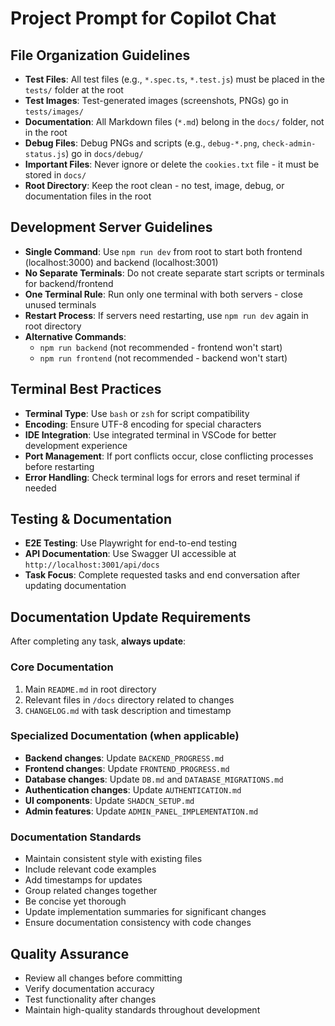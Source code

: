 # Project Prompt for Copilot Chat

## File Organization Guidelines

- **Test Files**: All test files (e.g., `*.spec.ts`, `*.test.js`) must be placed in the `tests/` folder at the root
- **Test Images**: Test-generated images (screenshots, PNGs) go in `tests/images/`
- **Documentation**: All Markdown files (`*.md`) belong in the `docs/` folder, not in the root
- **Debug Files**: Debug PNGs and scripts (e.g., `debug-*.png`, `check-admin-status.js`) go in `docs/debug/`
- **Important Files**: Never ignore or delete the `cookies.txt` file - it must be stored in `docs/`
- **Root Directory**: Keep the root clean - no test, image, debug, or documentation files in the root

## Development Server Guidelines

- **Single Command**: Use `npm run dev` from root to start both frontend (localhost:3000) and backend (localhost:3001)
- **No Separate Terminals**: Do not create separate start scripts or terminals for backend/frontend
- **One Terminal Rule**: Run only one terminal with both servers - close unused terminals
- **Restart Process**: If servers need restarting, use `npm run dev` again in root directory
- **Alternative Commands**:
  - `npm run backend` (not recommended - frontend won't start)
  - `npm run frontend` (not recommended - backend won't start)

## Terminal Best Practices

- **Terminal Type**: Use `bash` or `zsh` for script compatibility
- **Encoding**: Ensure UTF-8 encoding for special characters
- **IDE Integration**: Use integrated terminal in VSCode for better development experience
- **Port Management**: If port conflicts occur, close conflicting processes before restarting
- **Error Handling**: Check terminal logs for errors and reset terminal if needed

## Testing & Documentation

- **E2E Testing**: Use Playwright for end-to-end testing
- **API Documentation**: Use Swagger UI accessible at `http://localhost:3001/api/docs`
- **Task Focus**: Complete requested tasks and end conversation after updating documentation

## Documentation Update Requirements

After completing any task, **always update**:

### Core Documentation

1. Main `README.md` in root directory
2. Relevant files in `/docs` directory related to changes
3. `CHANGELOG.md` with task description and timestamp

### Specialized Documentation (when applicable)

- **Backend changes**: Update `BACKEND_PROGRESS.md`
- **Frontend changes**: Update `FRONTEND_PROGRESS.md`
- **Database changes**: Update `DB.md` and `DATABASE_MIGRATIONS.md`
- **Authentication changes**: Update `AUTHENTICATION.md`
- **UI components**: Update `SHADCN_SETUP.md`
- **Admin features**: Update `ADMIN_PANEL_IMPLEMENTATION.md`

### Documentation Standards

- Maintain consistent style with existing files
- Include relevant code examples
- Add timestamps for updates
- Group related changes together
- Be concise yet thorough
- Update implementation summaries for significant changes
- Ensure documentation consistency with code changes

## Quality Assurance

- Review all changes before committing
- Verify documentation accuracy
- Test functionality after changes
- Maintain high-quality standards throughout development
